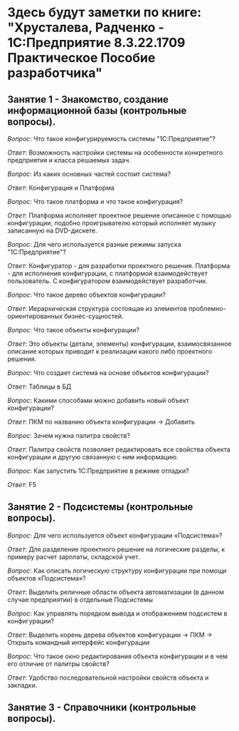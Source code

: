 # Здесь будут заметки по книге: "Хрусталева, Радченко - 1С:Предприятие 8.3.22.1709 Практическое Пособие разработчика"

## Занятие 1 - Знакомство, создание информационной базы (контрольные вопросы).
*Вопрос*: Что такое конфигурируемость системы "1С:Предприятие"?

*Ответ*: Возможность настройки системы на особенности конкретного предприятия и класса решаемых задач.

*Вопрос*: Из каких основных частей состоит система?

*Ответ*: Конфигурация и Платформа

*Вопрос*: Что такое платформа и что такое конфигурация?

*Ответ*: Платформа исполняет проектное решение описанное с помощью конфигурации, подобно проигрывателю который исполняет музыку записанную на DVD-дискете.

*Вопрос*: Для чего используется разные режимы запуска "1C:Предприятие"?

*Ответ*: Конфигуратор - для разработки проектного решения. Платформа - для исполнения конфигурации, с платформой взаимодействует пользователь. С конфигуратором взаимодействует разработчик.

*Вопрос*: Что такое дерево объектов конфигурации?

*Ответ*: Иерархическая структура состоящая из элементов проблемно-ориентированных бизнес-сущностей.

*Вопрос*: Что такое объекты конфигурации?

*Ответ*: Это объекты (детали, элементы) конфигурации, взаимосвязанное описание которых приводит к реализации какого либо проектного решения.

*Вопрос*: Что создает система на основе объектов конфигурации?

*Ответ*: Таблицы в БД

*Вопрос*: Какими способами можно добавить новый объект конфигурации? 

*Ответ*: ПКМ по названию объекта конфигурации -> Добавить

*Вопрос*: Зачем нужна палитра свойств?

*Ответ*: Палитра свойств позволяет редактировать все свойства объекта конфигурации и другую связанную с ним информацию.

*Вопрос*: Как запустить 1С:Предприятие в режиме отладки?

*Ответ*: F5

## Занятие 2 - Подсистемы (контрольные вопросы).

*Вопрос*: Для чего используется объект конфигурации «Подсистема»?

*Ответ*: Для разделение проектного решение на логические разделы, к примеру расчет зарплаты, складской учет.

*Вопрос*: Как описать логическую структуру конфигурации при помощи объектов «Подсистема»?

*Ответ*: Выделить реличные области объекта автоматизации (в данном случае предприятии) в отдельные Подсистемы

*Вопрос*: Как управлять порядком вывода и отображением подсистем в конфигурации?

*Ответ*: Выделить корень дерева объектов конфигурации -> ПКМ -> Открыть командный интерфейс конфигурации

*Вопрос*: Что такое окно редактирования объекта конфигурации и в чем его отличие от палитры свойств?

*Ответ*: Удобство последовательной настройки свойств объекта и закладки.

## Занятие 3 - Справочники (контрольные вопросы).
